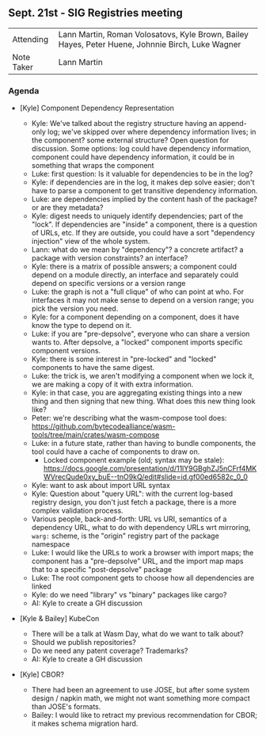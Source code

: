 ## Sept. 21st - SIG Registries meeting

|          |      |
| -------- | -------- |
| Attending  | Lann Martin, Roman Volosatovs, Kyle Brown, Bailey Hayes, Peter Huene, Johnnie Birch, Luke Wagner
| Note Taker | Lann Martin

### Agenda

- [Kyle] Component Dependency Representation
  - Kyle: We've talked about the registry structure having an append-only log; we've skipped over where dependency information lives; in the component? some external structure? Open question for discussion. Some options: log could have dependency information, component could have dependency information, it could be in something that wraps the component
  - Luke: first question: Is it valuable for dependencies to be in the log? 
  - Kyle: if dependencies are in the log, it makes dep solve easier; don't have to parse a component to get transitive dependency information.
  - Luke: are dependencies implied by the content hash of the package? or are they metadata?
  - Kyle: digest needs to uniquely identify dependencies; part of the "lock". If dependencies are "inside" a component, there is a question of URLs, etc. If they are outside, you could have a sort "dependency injection" view of the whole system.
  - Lann: what do we mean by "dependency"? a concrete artifact? a package with version constraints? an interface?
  - Kyle: there is a matrix of possible answers; a component could depend on a module directly, an interface and separately could depend on specific versions or a version range
  - Luke: the graph is not a "full clique" of who can point at who. For interfaces it may not make sense to depend on a version range; you pick the version you need.
  - Kyle: for a component depending on a component, does it have know the type to depend on it.
  - Luke: if you are "pre-depsolve", everyone who can share a version wants to. After depsolve, a "locked" component imports specific component versions.
  - Kyle: there is some interest in "pre-locked" and "locked" components to have the same digest.
  - Luke: the trick is, we aren't modifying a component when we lock it, we are making a copy of it with extra information.
  - Kyle: in that case, you are aggregating existing things into a new thing and then signing that new thing. What does this new thing look like?
  - Peter: we're describing what the wasm-compose tool does: https://github.com/bytecodealliance/wasm-tools/tree/main/crates/wasm-compose
  - Luke: in a future state, rather than having to bundle components, the tool could have a cache of components to draw on.
    - Locked component example (old; syntax may be stale): https://docs.google.com/presentation/d/11lY9GBghZJ5nCFrf4MKWVrecQude0xy_buE--tnO9kQ/edit#slide=id.gf00ed6582c_0_0
  - Kyle: want to ask about import URL syntax
  - Kyle: Question about "query URL": with the current log-based registry design, you don't just fetch a package, there is a more complex validation process.
  - Various people, back-and-forth: URL vs URI, semantics of a dependency URL, what to do with dependency URLs wrt mirroring, `warg:` scheme, is the "origin" registry part of the package namespace
  - Luke: I would like the URLs to work a browser with import maps; the component has a "pre-depsolve" URL, and the import map maps that to a specific "post-depsolve" package
  - Luke: The root component gets to choose how all dependencies are linked
  - Kyle: do we need "library" vs "binary" packages like cargo?
  - AI: Kyle to create a GH discussion
    
- [Kyle & Bailey] KubeCon
  - There will be a talk at Wasm Day, what do we want to talk about?
  - Should we publish repositories?
  - Do we need any patent coverage? Trademarks?
  - AI: Kyle to create a GH discussion
  
- [Kyle] CBOR?
  - There had been an agreement to use JOSE, but after some system design / napkin math, we might not want something more compact than JOSE's formats.
  - Bailey: I would like to retract my previous recommendation for CBOR; it makes schema migration hard.
